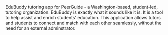
EduBuddy tutoring app for PeerGuide - a Washington-based, student-led, tutoring organization. EduBuddy is exactly what it sounds like it is. It is a tool to help assist and enrich students' education. This application allows tutors and students to connect and match with each other seamlessly, without the need for an external adminstrator.  
